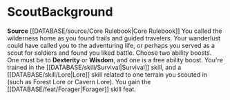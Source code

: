 ﻿---
ability:
- Dexterity
- Wisdom
ability_boost:
- Dexterity
- Wisdom
feat: '[[DATABASE/feat/Forager|Forager]]'
id: '32'
name: Scout
rarity: Common
skill:
- '[[DATABASE/skill/Survival|Survival]]'
- '[[DATABASE/skill/Lore|Lore]] related to one terrain you scouted in (such as Forest
  Lore or Cavern Lore).'
source: '[[DATABASE/source/Core Rulebook|Core Rulebook]]'
subcategory: general
type: Background

---
# Scout<span class="item-type">Background</span>

**Source** [[DATABASE/source/Core Rulebook|Core Rulebook]] 
You called the wilderness home as you found trails and guided travelers. Your wanderlust could have called you to the adventuring life, or perhaps you served as a scout for soldiers and found you liked battle.
Choose two ability boosts. One must be to **Dexterity** or **Wisdom**, and one is a free ability boost.
You're trained in the [[DATABASE/skill/Survival|Survival]] skill, and a [[DATABASE/skill/Lore|Lore]] skill related to one terrain you scouted in (such as Forest Lore or Cavern Lore). You gain the [[DATABASE/feat/Forager|Forager]] skill feat.
